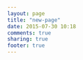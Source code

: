 ```yaml
---
layout: page
title: "new-page"
date: 2015-07-30 10:18
comments: true
sharing: true
footer: true
---
```

